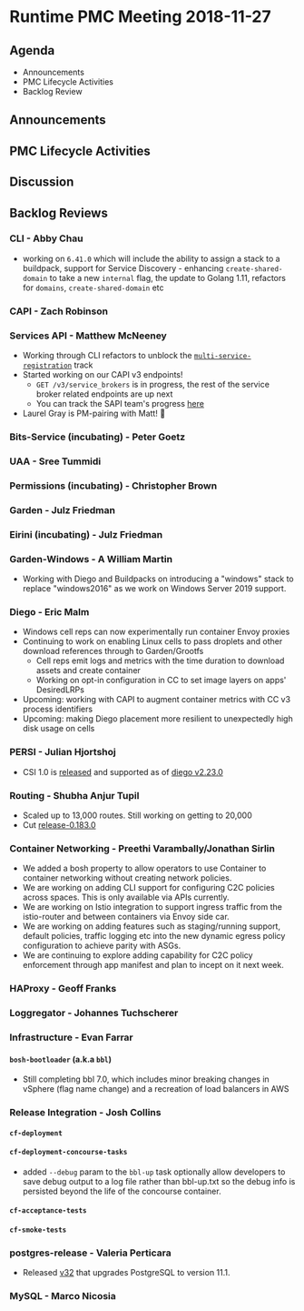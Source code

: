 # Runtime PMC Meeting 2018-11-27

## Agenda

* Announcements
* PMC Lifecycle Activities
* Backlog Review


## Announcements


## PMC Lifecycle Activities


## Discussion


## Backlog Reviews

### CLI - Abby Chau

- working on `6.41.0` which will include the ability to assign a stack to a buildpack, support for Service Discovery - enhancing `create-shared-domain` to take a new `internal` flag, the update to Golang 1.11, refactors for `domains`, `create-shared-domain` etc


### CAPI - Zach Robinson


### Services API - Matthew McNeeney

* Working through CLI refactors to unblock the [`multi-service-registration`](https://docs.google.com/document/d/1_OBnFCsL3ru43PEXocsCc3EuGaM0YLHjr0iAoXnakt4) track
* Started working on our CAPI v3 endpoints!
  * `GET /v3/service_brokers` is in progress, the rest of the service broker related endpoints are up next
  * You can track the SAPI team's progress [here](https://docs.google.com/spreadsheets/d/1h5FPUr6xOUxwTNLGdi3Htg5vKCMa-oPmZCzqb-FKB9Q)
* Laurel Gray is PM-pairing with Matt! 👋


### Bits-Service (incubating) - Peter Goetz


### UAA - Sree Tummidi


### Permissions (incubating) - Christopher Brown


### Garden - Julz Friedman


### Eirini (incubating) - Julz Friedman


### Garden-Windows - A William Martin

- Working with Diego and Buildpacks on introducing a "windows" stack to replace "windows2016" as we work on Windows Server 2019 support.

### Diego - Eric Malm

- Windows cell reps can now experimentally run container Envoy proxies
- Continuing to work on enabling Linux cells to pass droplets and other download references through to Garden/Grootfs
  - Cell reps emit logs and metrics with the time duration to download assets and create container
  - Working on opt-in configuration in CC to set image layers on apps' DesiredLRPs
- Upcoming: working with CAPI to augment container metrics with CC v3 process identifiers
- Upcoming: making Diego placement more resilient to unexpectedly high disk usage on cells


### PERSI - Julian Hjortshoj

- CSI 1.0 is [released](https://github.com/container-storage-interface/spec/releases/tag/v1.0.0) and supported as of [diego v2.23.0](https://github.com/cloudfoundry/diego-release/releases/tag/v2.23.0)

### Routing - Shubha Anjur Tupil

- Scaled up to 13,000 routes. Still working on getting to 20,000
- Cut [release-0.183.0](https://github.com/cloudfoundry/routing-release/releases/tag/0.183.0)


### Container Networking - Preethi Varambally/Jonathan Sirlin
- We added a bosh property to allow operators to use Container to container networking without creating network policies.
- We are working on adding CLI support for configuring C2C policies across spaces. This is only available via APIs currently.
- We are working on Istio integration to support ingress traffic from the istio-router and between containers via Envoy side car. 
- We are working on adding features such as staging/running support, default policies, traffic logging etc into the new dynamic egress policy configuration to achieve parity with ASGs.
- We are continuing to explore adding capability for C2C policy enforcement through app manifest and plan to incept on it next week.


### HAProxy - Geoff Franks


### Loggregator - Johannes Tuchscherer

### Infrastructure - Evan Farrar

#### `bosh-bootloader` (a.k.a `bbl`)
- Still completing bbl 7.0, which includes minor breaking changes in vSphere (flag name change) and a recreation of load balancers in AWS


### Release Integration - Josh Collins

#### `cf-deployment`


#### `cf-deployment-concourse-tasks`
- added `--debug` param to the `bbl-up` task optionally allow developers to save debug output to a log file rather than bbl-up.txt so the debug info is persisted beyond the life of the concourse container. 


#### `cf-acceptance-tests`


#### `cf-smoke-tests`


### postgres-release - Valeria Perticara
- Released [v32](https://github.com/cloudfoundry/postgres-release/releases/tag/v32) that upgrades PostgreSQL to version 11.1.

### MySQL - Marco Nicosia

